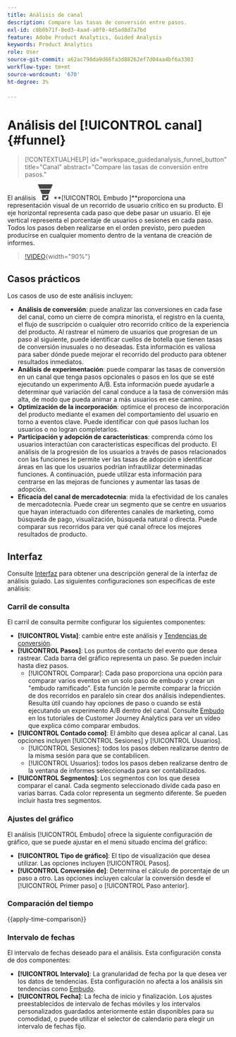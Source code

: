 ```yaml
---
title: Análisis de canal
description: Compare las tasas de conversión entre pasos.
exl-id: c8b0b71f-8ed3-4aad-a0f8-4d5ad8d7a7bd
feature: Adobe Product Analytics, Guided Analysis
keywords: Product Analytics
role: User
source-git-commit: a62ac798da9d66fa3d88262ef7d04aa4bf6a3303
workflow-type: tm+mt
source-wordcount: '670'
ht-degree: 3%

---
```


# Análisis del [!UICONTROL canal] {#funnel}

<!-- markdownlint-disable MD034 -->

>[!CONTEXTUALHELP]
>id="workspace_guidedanalysis_funnel_button"
>title="Canal"
>abstract="Compare las tasas de conversión entre pasos."

<!-- markdownlint-enable MD034 -->

El análisis ![ConversionEmbudo](/help/assets/icons/ConversionFunnel.svg)**[!UICONTROL Embudo ]**proporciona una representación visual de un recorrido de usuario crítico en su producto. El eje horizontal representa cada paso que debe pasar un usuario. El eje vertical representa el porcentaje de usuarios o sesiones en cada paso. Todos los pasos deben realizarse en el orden previsto, pero pueden producirse en cualquier momento dentro de la ventana de creación de informes.

>[!VIDEO](https://video.tv.adobe.com/v/3421663/?learn=on){width="90%"}

## Casos prácticos

Los casos de uso de este análisis incluyen:

* **Análisis de conversión**: puede analizar las conversiones en cada fase del canal, como un cierre de compra minorista, el registro en la cuenta, el flujo de suscripción o cualquier otro recorrido crítico de la experiencia del producto. Al rastrear el número de usuarios que progresan de un paso al siguiente, puede identificar cuellos de botella que tienen tasas de conversión inusuales o no deseadas. Esta información es valiosa para saber dónde puede mejorar el recorrido del producto para obtener resultados inmediatos.
* **Análisis de experimentación**: puede comparar las tasas de conversión en un canal que tenga pasos opcionales o pasos en los que se esté ejecutando un experimento A/B. Esta información puede ayudarle a determinar qué variación del canal conduce a la tasa de conversión más alta, de modo que pueda animar a más usuarios en ese camino.
* **Optimización de la incorporación**: optimice el proceso de incorporación del producto mediante el examen del comportamiento del usuario en torno a eventos clave. Puede identificar con qué pasos luchan los usuarios o no logran completarlos.
* **Participación y adopción de características**: comprenda cómo los usuarios interactúan con características específicas del producto. El análisis de la progresión de los usuarios a través de pasos relacionados con las funciones le permite ver las tasas de adopción e identificar áreas en las que los usuarios podrían infrautilizar determinadas funciones. A continuación, puede utilizar esta información para centrarse en las mejoras de funciones y aumentar las tasas de adopción.
* **Eficacia del canal de mercadotecnia**: mida la efectividad de los canales de mercadotecnia. Puede crear un segmento que se centre en usuarios que hayan interactuado con diferentes canales de marketing, como búsqueda de pago, visualización, búsqueda natural o directa. Puede comparar sus recorridos para ver qué canal ofrece los mejores resultados de producto.

## Interfaz

Consulte [Interfaz](../overview.md#interface) para obtener una descripción general de la interfaz de análisis guiado. Las siguientes configuraciones son específicas de este análisis:

### Carril de consulta

El carril de consulta permite configurar los siguientes componentes:

* **[!UICONTROL Vista]**: cambie entre este análisis y [Tendencias de conversión](conversion-trends.md).
* **[!UICONTROL Pasos]**: Los puntos de contacto del evento que desea rastrear. Cada barra del gráfico representa un paso. Se pueden incluir hasta diez pasos.
   * [!UICONTROL Comparar]: Cada paso proporciona una opción para comparar varios eventos en un solo paso de embudo y crear un &quot;embudo ramificado&quot;. Esta función le permite comparar la fricción de dos recorridos en paralelo sin crear dos análisis independientes. Resulta útil cuando hay opciones de paso o cuando se está ejecutando un experimento A/B dentro del canal. Consulte [Embudo](https://experienceleague.adobe.com/en/docs/customer-journey-analytics-learn/tutorials/guided-analysis/funnel) en los tutoriales de Customer Journey Analytics para ver un vídeo que explica cómo comparar embudos.
* **[!UICONTROL Contado como]**: El ámbito que desea aplicar al canal. Las opciones incluyen [!UICONTROL Sesiones] y [!UICONTROL Usuarios].
   * [!UICONTROL Sesiones]: todos los pasos deben realizarse dentro de la misma sesión para que se contabilicen.
   * [!UICONTROL Usuarios]: todos los pasos deben realizarse dentro de la ventana de informes seleccionada para ser contabilizados.
* **[!UICONTROL Segmentos]**: Los segmentos con los que desea comparar el canal. Cada segmento seleccionado divide cada paso en varias barras. Cada color representa un segmento diferente. Se pueden incluir hasta tres segmentos.

### Ajustes del gráfico

El análisis [!UICONTROL Embudo] ofrece la siguiente configuración de gráfico, que se puede ajustar en el menú situado encima del gráfico:

* **[!UICONTROL Tipo de gráfico]**: El tipo de visualización que desea utilizar. Las opciones incluyen [!UICONTROL Pasos].
* **[!UICONTROL Conversión de]**: Determina el cálculo de porcentaje de un paso a otro. Las opciones incluyen calcular la conversión desde el [!UICONTROL Primer paso] o [!UICONTROL Paso anterior].

### Comparación del tiempo

{{apply-time-comparison}}



### Intervalo de fechas

El intervalo de fechas deseado para el análisis. Esta configuración consta de dos componentes:

* **[!UICONTROL Intervalo]**: La granularidad de fecha por la que desea ver los datos de tendencias. Esta configuración no afecta a los análisis sin tendencias como [Embudo](funnel.md).
* **[!UICONTROL Fecha]**: La fecha de inicio y finalización. Los ajustes preestablecidos de intervalo de fechas móviles y los intervalos personalizados guardados anteriormente están disponibles para su comodidad, o puede utilizar el selector de calendario para elegir un intervalo de fechas fijo.

<!--
## Example

See below for an example of the analysis.

![Funnel time compare](../assets/funnel-compare.png)

-->
